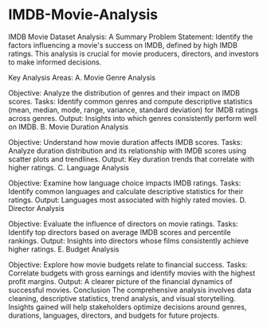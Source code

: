 # IMDB-Movie-Analysis
IMDB Movie Dataset Analysis: A Summary
Problem Statement: Identify the factors influencing a movie's success on IMDB, defined by high IMDB ratings. This analysis is crucial for movie producers, directors, and investors to make informed decisions.

Key Analysis Areas:
A. Movie Genre Analysis

Objective: Analyze the distribution of genres and their impact on IMDB scores.
Tasks: Identify common genres and compute descriptive statistics (mean, median, mode, range, variance, standard deviation) for IMDB ratings across genres.
Output: Insights into which genres consistently perform well on IMDB.
B. Movie Duration Analysis

Objective: Understand how movie duration affects IMDB scores.
Tasks: Analyze duration distribution and its relationship with IMDB scores using scatter plots and trendlines.
Output: Key duration trends that correlate with higher ratings.
C. Language Analysis

Objective: Examine how language choice impacts IMDB ratings.
Tasks: Identify common languages and calculate descriptive statistics for their ratings.
Output: Languages most associated with highly rated movies.
D. Director Analysis

Objective: Evaluate the influence of directors on movie ratings.
Tasks: Identify top directors based on average IMDB scores and percentile rankings.
Output: Insights into directors whose films consistently achieve higher ratings.
E. Budget Analysis

Objective: Explore how movie budgets relate to financial success.
Tasks: Correlate budgets with gross earnings and identify movies with the highest profit margins.
Output: A clearer picture of the financial dynamics of successful movies.
Conclusion
The comprehensive analysis involves data cleaning, descriptive statistics, trend analysis, and visual storytelling. Insights gained will help stakeholders optimize decisions around genres, durations, languages, directors, and budgets for future projects.
